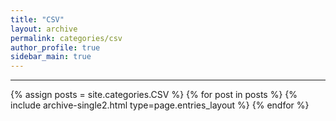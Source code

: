 ```yaml
---
title: "CSV"
layout: archive
permalink: categories/csv
author_profile: true
sidebar_main: true
---
```


<!-- 공백이 포함되어 있는 카테고리 이름의 경우 site.categories['a b c'] 이런식으로! -->

---

{% assign posts = site.categories.CSV %}
{% for post in posts %} {% include archive-single2.html type=page.entries_layout %} {% endfor %}
